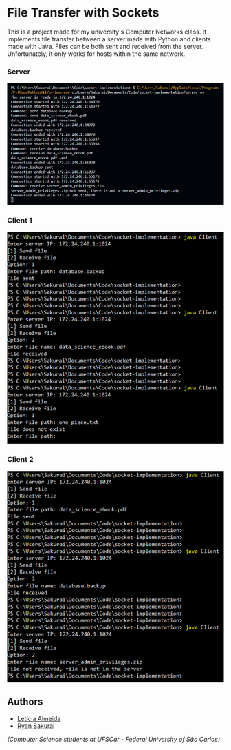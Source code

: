 # File Transfer with Sockets

This is a project made for my university's Computer Networks class. It implements file transfer between a server made with Python and clients made with Java. Files can be both sent and received from the server. Unfortunately, it only works for hosts within the same network.

### Server
![Server](img/server.png)

### Client 1
![Client 1](img/client_1.png)

### Client 2
![Client 2](img/client_2.png)

## Authors
- [Letícia Almeida](https://github.com/Leticia-4lm31d4)
- [Ryan Sakurai](https://github.com/ryansakurai)

*(Computer Science students at UFSCar - Federal University of São Carlos)*